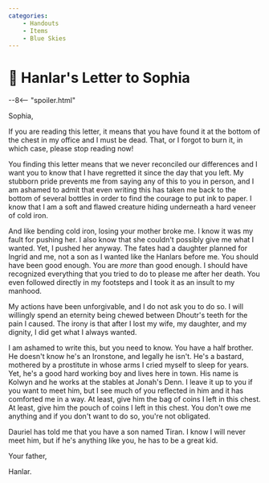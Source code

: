 ```yaml
---
categories:
    - Handouts
    - Items
    - Blue Skies
---
```

# 🔐 Hanlar's Letter to Sophia

--8<-- "spoiler.html"

Sophia,

If you are reading this letter, it means that you have found it at the bottom of the chest in my office and I must be dead. That, or I forgot to burn it, in which case, please stop reading now!

You finding this letter means that we never reconciled our differences and I want you to know that I have regretted it since the day that you left. My stubborn pride prevents me from saying any of this to you in person, and I am ashamed to admit that even writing this has taken me back to the bottom of several bottles in order to find the courage to put ink to paper. I know that I am a soft and flawed creature hiding underneath a hard veneer of cold iron.

And like bending cold iron, losing your mother broke me. I know it was my fault for pushing her. I also know that she couldn't possibly give me what I wanted. Yet, I pushed her anyway. The fates had a daughter planned for Ingrid and me, not a son as I wanted like the Hanlars before me. You should have been good enough. You are *more* than good enough. I should have recognized everything that you tried to do to please me after her death. You even followed directly in my footsteps and I took it as an insult to my manhood.

My actions have been unforgivable, and I do not ask you to do so. I will willingly spend an eternity being chewed between Dhoutr's teeth for the pain I caused. The irony is that after I lost my wife, my daughter, and my dignity, I did get what I always wanted.

I am ashamed to write this, but you need to know. You have a half brother. He doesn't know he's an Ironstone, and legally he isn't. He's a bastard, mothered by a prostitute in whose arms I cried myself to sleep for years. Yet, he's a good hard working boy and lives here in town. His name is Kolwyn and he works at the stables at Jonah's Denn. I leave it up to you if you want to meet him, but I see much of you reflected in him and it has comforted me in a way. At least, give him the bag of coins I left in this chest. At least, give him the pouch of coins I left in this chest. You don't owe me anything and if you don't want to do so, you're not obligated.

Dauriel has told me that you have a son named Tiran. I know I will never meet him, but if he's anything like you, he has to be a great kid.

Your father,

Hanlar.
